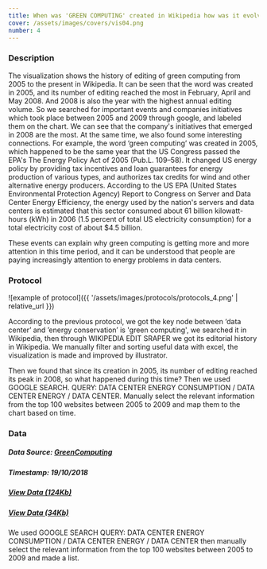 ```yaml
---
title: When was 'GREEN COMPUTING' created in Wikipedia how was it evolved?
cover: /assets/images/covers/vis04.png
number: 4
---
```

### Description
The visualization shows the history of editing of green computing from 2005 to the present in Wikipedia. It can be seen that the word was created in 2005, and its number of editing reached the most in February, April and May 2008. And 2008 is also the year with the highest annual editing volume. So we searched for important events and companies initiatives which took place between 2005 and 2009 through google, and labeled them on the chart. We can see that the company's initiatives that emerged in 2008 are the most. At the same time, we also found some interesting connections. For example, the word ‘green computing’ was created in 2005, which happened to be the same year that the US Congress passed the EPA's The Energy Policy Act of 2005 (Pub.L. 109–58). It changed US energy policy by providing tax incentives and loan guarantees for energy production of various types, and authorizes tax credits for wind and other alternative energy producers. According to the US EPA (United States Environmental Protection Agency) Report to Congress on Server and Data Center Energy Efficiency, the energy used by the nation's servers and data centers is estimated that this sector consumed about 61 billion kilowatt-hours (kWh) in 2006 (1.5 percent of total US electricity consumption) for a total electricity cost of about $4.5 billion.

These events can explain why green computing is getting more and more attention in this time period, and it can be understood that people are paying increasingly attention to energy problems in data centers.


### Protocol
![example of protocol]({{ '/assets/images/protocols/protocols_4.png' | relative_url }})

According to the previous protocol, we got the key node between ‘data center’ and ’energy conservation’ is 'green computing', we searched it in Wikipedia, then through WIKIPEDIA EDIT SRAPER we got its editorial history in Wikipedia. We manually filter and sorting useful data with excel, the visualization is made and improved by illustrator. 

Then we found that since its creation in 2005, its number of editing reached its peak in 2008, so what happened during this time? Then we used GOOGLE SEARCH. QUERY: DATA CENTER ENERGY CONSUMPTION / DATA CENTER ENERGY / DATA CENTER. Manually select the relevant information from the top 100 websites between 2005 to 2009 and map them to the chart based on time.



### Data
##### Data Source: [GreenComputing](https://en.wikipedia.org/wiki/Green_computing)
##### Timestamp: 19/10/2018
##### [View Data (124Kb)](./assets/dataset/data04.pdf)
##### [View Data (34Kb)](./assets/dataset/data04.xlsx)
We used GOOGLE SEARCH QUERY: DATA CENTER ENERGY CONSUMPTION / DATA CENTER ENERGY / DATA CENTER then manually select the relevant information from the top 100 websites between 2005 to 2009 and made a list.